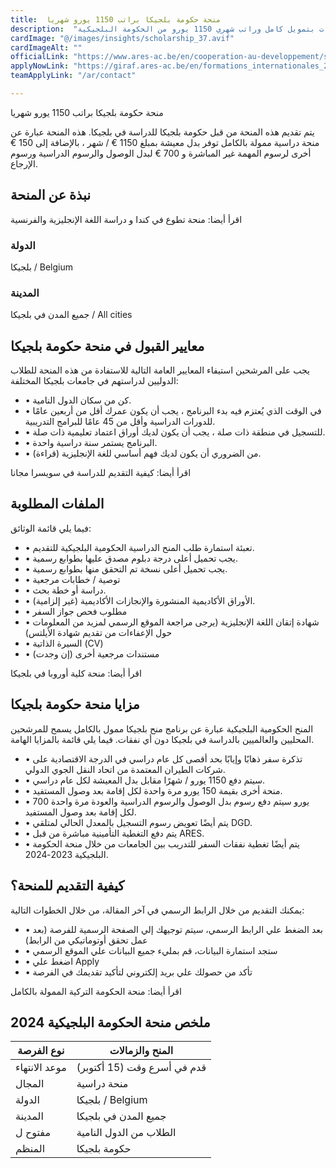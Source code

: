 ```yaml
---
title:  منحة حكومة بلجيكا براتب 1150 يورو شهريا 
description:  "منحة ممولة بالكامل من حكومة بلجيكا للطلاب من جميع البلاد في جميع التخصصات بتمويل كامل وراتب شهري 1150 يورو من الحكومة البلجيكية." 
cardImage: "@/images/insights/scholarship_37.avif" 
cardImageAlt: "" 
officialLink: "https://www.ares-ac.be/en/cooperation-au-developpement/scholarships" 
applyNowLink: "https://giraf.ares-ac.be/en/formations_internationales_22_23" 
teamApplyLink: "/ar/contact"

---
```


منحة حكومة بلجيكا براتب 1150 يورو شهريا

يتم تقديم هذه المنحة من قبل حكومة بلجيكا للدراسة في بلجيكا. هذه المنحة عبارة عن منحة دراسية ممولة بالكامل توفر بدل معيشة بمبلغ 1150 € / شهر ، بالإضافة إلى 150 € أخرى لرسوم المهمة غير المباشرة و 700 € لبدل الوصول والرسوم الدراسية ورسوم الإرجاع.

## نبذة عن المنحة

اقرأ أيضا: منحة تطوع في كندا و دراسة اللغة الإنجليزية والفرنسية

### الدولة

بلجيكا / Belgium

### المدينة

جميع المدن في بلجيكا / All cities

## معايير القبول في منحة حكومة بلجيكا

يجب على المرشحين استيفاء المعايير العامة التالية للاستفادة من هذه المنحة للطلاب الدوليين لدراستهم في جامعات بلجيكا المختلفة:

- • كن من سكان الدول النامية.
- • في الوقت الذي يُعتزم فيه بدء البرنامج ، يجب أن يكون عمرك أقل من أربعين عامًا للدورات الدراسية وأقل من 45 عامًا للبرامج التدريبية.
- • للتسجيل في منطقة ذات صلة ، يجب أن يكون لديك أوراق اعتماد تعليمية ذات صلة.
- • البرنامج يستمر سنة دراسية واحدة.
- • من الضروري أن يكون لديك فهم أساسي للغة الإنجليزية (قراءة).

اقرأ أيضا: كيفية التقديم للدراسة في سويسرا مجانا

## الملفات المطلوبة

فيما يلي قائمة الوثائق:

- • تعبئة استمارة طلب المنح الدراسية الحكومية البلجيكية للتقديم.
- • يجب تحميل أعلى درجة دبلوم مصدق عليها بطوابع رسمية.
- • يجب تحميل أعلى نسخة تم التحقق منها بطوابع رسمية.
- • توصية / خطابات مرجعية
- • دراسة أو خطة بحث.
- • الأوراق الأكاديمية المنشورة والإنجازات الأكاديمية (غير إلزامية).
- • مطلوب فحص جواز السفر
- • شهادة إتقان اللغة الإنجليزية (يرجى مراجعة الموقع الرسمي لمزيد من المعلومات حول الإعفاءات من تقديم شهادة الأيلتس)
- • السيرة الذاتية (CV)
- • مستندات مرجعية أخرى (إن وجدت)

اقرأ أيضا: منحة كلية أوروبا في بلجيكا

## مزايا منحة حكومة بلجيكا

المنح الحكومية البلجيكية عبارة عن برنامج منح بلجيكا ممول بالكامل يسمح للمرشحين المحليين والعالميين بالدراسة في بلجيكا دون أي نفقات. فيما يلي قائمة بالمزايا الهامة.

- • تذكرة سفر ذهابًا وإيابًا بحد أقصى كل عام دراسي في الدرجة الاقتصادية على شركات الطيران المعتمدة من اتحاد النقل الجوي الدولي.
- • سيتم دفع 1150 يورو / شهرًا مقابل بدل المعيشة لكل عام دراسي.
- • منحة أخرى بقيمة 150 يورو مرة واحدة لكل إقامة بعد وصول المستفيد.
- • 700 يورو سيتم دفع رسوم بدل الوصول والرسوم الدراسية والعودة مرة واحدة لكل إقامة بعد وصول المستفيد.
- • يتم أيضًا تعويض رسوم التسجيل بالمعدل الحالي لمتلقي DGD.
- • يتم دفع التغطية التأمينية مباشرة من قبل ARES.
- • يتم أيضًا تغطية نفقات السفر للتدريب بين الجامعات من خلال منحة الحكومة البلجيكية 2023-2024.

## كيفية التقديم للمنحة؟

يمكنك التقديم من خلال الرابط الرسمي في آخر المقالة، من خلال الخطوات التالية:

- • بعد الضغط علي الرابط الرسمي، سيتم توجيهك إلي الصفحة الرسمية للفرصة (بعد عمل تحقق أوتوماتيكي من الرابط)
- • ستجد استمارة البيانات، قم بمليء جميع البيانات علي الموقع الرسمي
- • اضغط علي Apply
- • تأكد من حصولك علي بريد إلكتروني لتأكيد تقديمك في الفرصة

اقرأ أيضا: منحة الحكومة التركية الممولة بالكامل

## ملخص منحة الحكومة البلجيكية 2024

| نوع الفرصة | المنح والزمالات |
| --- | --- |
| موعد الانتهاء | قدم في أسرع وقت (15 أكتوبر) |
| المجال | منحة دراسية |
| الدولة | بلجيكا / Belgium |
| المدينة | جميع المدن في بلجيكا |
| مفتوح ل | الطلاب من الدول النامية |
| المنظم | حكومة بلجيكا |


